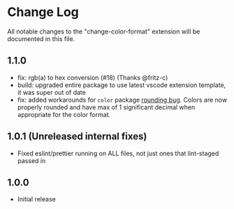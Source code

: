 # Change Log

All notable changes to the "change-color-format" extension will be documented in this file.

## 1.1.0

- fix: rgb(a) to hex conversion (#18) (Thanks @fritz-c)
- build: upgraded entire package to use latest vscode extension template, it was super out of date
- fix: added workarounds for `color` package [rounding bug](https://github.com/Qix-/color/issues/127). Colors are now properly rounded and have max of 1 significant decimal when appropriate for the color format.

## 1.0.1 (Unreleased internal fixes)

- Fixed eslint/prettier running on ALL files, not just ones that lint-staged passed in

## 1.0.0

- Initial release
